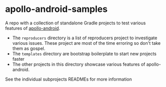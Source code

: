 # apollo-android-samples

A repo with a collection of standalone Gradle projects to test various features of [apollo-android](https://github.com/apollographql/apollo-android).

* The `reproducers` directory is a list of reproducers project to investigate various issues. These project are most of the time erroring so don't take them as gospel.
* The `templates` directory are bootstrap boilerplate to start new projects faster
* The other projects in this directory showcase various features of apollo-android.

See the individual subprojects READMEs for more information

